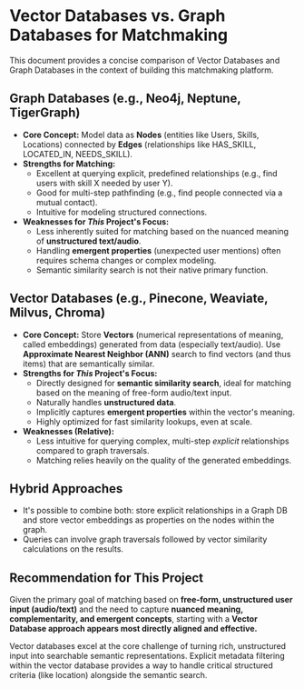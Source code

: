 # Vector Databases vs. Graph Databases for Matchmaking

This document provides a concise comparison of Vector Databases and Graph Databases in the context of building this matchmaking platform.

## Graph Databases (e.g., Neo4j, Neptune, TigerGraph)

*   **Core Concept:** Model data as **Nodes** (entities like Users, Skills, Locations) connected by **Edges** (relationships like HAS_SKILL, LOCATED_IN, NEEDS_SKILL).
*   **Strengths for Matching:**
    *   Excellent at querying explicit, predefined relationships (e.g., find users with skill X needed by user Y).
    *   Good for multi-step pathfinding (e.g., find people connected via a mutual contact).
    *   Intuitive for modeling structured connections.
*   **Weaknesses for *This* Project's Focus:**
    *   Less inherently suited for matching based on the nuanced meaning of **unstructured text/audio**.
    *   Handling **emergent properties** (unexpected user mentions) often requires schema changes or complex modeling.
    *   Semantic similarity search is not their native primary function.

## Vector Databases (e.g., Pinecone, Weaviate, Milvus, Chroma)

*   **Core Concept:** Store **Vectors** (numerical representations of meaning, called embeddings) generated from data (especially text/audio). Use **Approximate Nearest Neighbor (ANN)** search to find vectors (and thus items) that are semantically similar.
*   **Strengths for *This* Project's Focus:**
    *   Directly designed for **semantic similarity search**, ideal for matching based on the meaning of free-form audio/text input.
    *   Naturally handles **unstructured data**.
    *   Implicitly captures **emergent properties** within the vector's meaning.
    *   Highly optimized for fast similarity lookups, even at scale.
*   **Weaknesses (Relative):**
    *   Less intuitive for querying complex, multi-step *explicit* relationships compared to graph traversals.
    *   Matching relies heavily on the quality of the generated embeddings.

## Hybrid Approaches

*   It's possible to combine both: store explicit relationships in a Graph DB and store vector embeddings as properties on the nodes within the graph.
*   Queries can involve graph traversals followed by vector similarity calculations on the results.

## Recommendation for This Project

Given the primary goal of matching based on **free-form, unstructured user input (audio/text)** and the need to capture **nuanced meaning, complementarity, and emergent concepts**, starting with a **Vector Database approach appears most directly aligned and effective.**

Vector databases excel at the core challenge of turning rich, unstructured input into searchable semantic representations. Explicit metadata filtering within the vector database provides a way to handle critical structured criteria (like location) alongside the semantic search. 